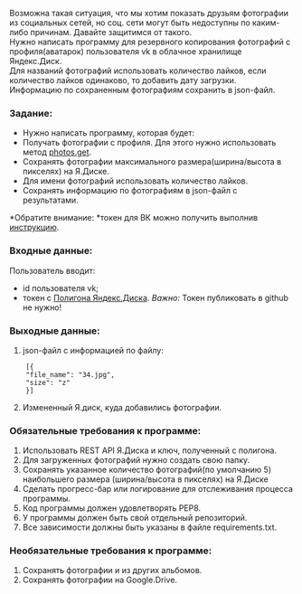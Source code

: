 <div><p>Возможна такая ситуация, что мы хотим показать друзьям фотографии из социальных сетей, но соц. сети могут быть недоступны по каким-либо причинам. Давайте защитимся от такого.<br>
Нужно написать программу для резервного копирования фотографий с профиля(аватарок) пользователя vk в облачное хранилище Яндекс.Диск.<br>
Для названий фотографий использовать количество лайков, если количество лайков одинаково, то добавить дату загрузки.<br>
Информацию по сохраненным фотографиям сохранить в json-файл.</p>
<h3><strong>Задание:</strong></h3>
<ul>
<li>Нужно написать программу, которая будет:</li>
<li>Получать фотографии с профиля. Для этого нужно использовать метод <a href="https://dev.vk.com/method/photos.get" target="_blank">photos.get</a>.</li>
<li>Сохранять фотографии максимального размера(ширина/высота в пикселях) на Я.Диске.</li>
<li>Для имени фотографий использовать количество лайков.</li>
<li>Сохранять информацию по фотографиям в json-файл с результатами.</li>
</ul>
<p>*Обратите внимание: *токен для ВК можно получить выполнив <a href="https://docs.google.com/document/d/1_xt16CMeaEir-tWLbUFyleZl6woEdJt-7eyva1coT3w/edit" target="_blank">инструкцию</a>.</p>
<h3><strong>Входные данные:</strong></h3>
<p>Пользователь вводит:</p>
<ul>
<li>id пользователя vk;</li>
<li>токен с <a href="https://yandex.ru/dev/disk/poligon/" target="_blank">Полигона Яндекс.Диска</a>. <em>Важно:</em> Токен публиковать в github не нужно!</li>
</ul>
<h3><strong>Выходные данные:</strong></h3>
<ol>
<li>json-файл с информацией по файлу:</li>
</ol>
<code>    [{
    <span class="hljs-attr">"file_name"</span>: <span class="hljs-string">"34.jpg"</span>,
    <span class="hljs-attr">"size"</span>: <span class="hljs-string">"z"</span>
    }]
</code>
<ol start="2">
<li>Измененный Я.диск, куда добавились фотографии.​​</li>
</ol>
<h3><strong>Обязательные требования к программе:</strong></h3>
<ol>
<li>Использовать REST API Я.Диска и ключ, полученный с полигона.</li>
<li>Для загруженных фотографий нужно создать свою папку.</li>
<li>Сохранять указанное количество фотографий(по умолчанию 5) наибольшего размера (ширина/высота в пикселях) на Я.Диске</li>
<li>Сделать прогресс-бар или логирование для отслеживания процесса программы.</li>
<li>Код программы должен удовлетворять PEP8.</li>
<li>У программы должен быть свой отдельный репозиторий.</li>
<li>Все зависимости должны быть указаны в файле requiremеnts.txt.​</li>
</ol>
<h3><strong>Необязательные требования к программе:</strong></h3>
<ol>
<li>Сохранять фотографии и из других альбомов.</li>
<li>Сохранять фотографии на Google.Drive.</li>
</ol>
</div>